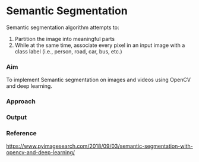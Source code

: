 # Semantic Segmentation


Semantic segmentation algorithm attempts to:

1. Partition the image into meaningful parts
2. While at the same time, associate every pixel in an input image with a class label (i.e., person, road, car, bus, etc.)


### Aim

To implement Semantic segmentation on images and videos using OpenCV and deep learning.

### Approach




### Output


### Reference

https://www.pyimagesearch.com/2018/09/03/semantic-segmentation-with-opencv-and-deep-learning/

